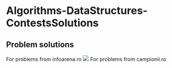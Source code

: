 # Algorithms-DataStructures-ContestsSolutions

## Problem solutions
  For problems from infoarena.ro ![](https://infoarena.ro/)
  For problems from campionii.ro
  
